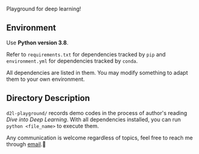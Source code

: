 Playground for deep learning!

## Environment

Use **Python version 3.8**.

Refer to `requirements.txt` for dependencies tracked by `pip` and `environment.yml` for dependencies tracked by `conda`.

All dependencies are listed in them. You may modify something to adapt them to your own environment.

## Directory Description

`d2l-playground/` records demo codes in the process of author's reading *Dive into Deep Learning*. With all dependencies installed, you can run `python <file_name>` to execute them.

Any communication is welcome regardless of topics, feel free to reach me through [email](mailto:zhouzhoushen@seu.edu.cn).🤗

